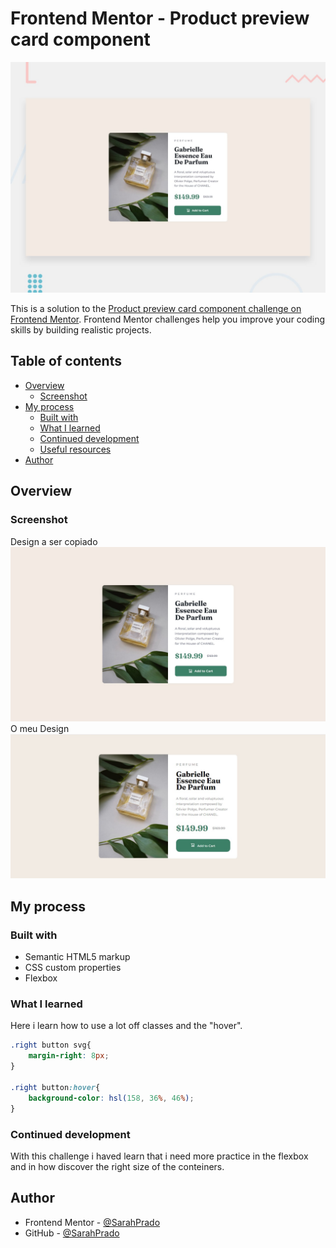 # Frontend Mentor - Product preview card component

![Design preview for the Product preview card component coding challenge](./design/desktop-preview.jpg)


This is a solution to the [Product preview card component challenge on Frontend Mentor](https://www.frontendmentor.io/challenges/product-preview-card-component-GO7UmttRfa). Frontend Mentor challenges help you improve your coding skills by building realistic projects. 


## Table of contents

- [Overview](#overview)
  - [Screenshot](#screenshot)
- [My process](#my-process)
  - [Built with](#built-with)
  - [What I learned](#what-i-learned)
  - [Continued development](#continued-development)
  - [Useful resources](#useful-resources)
- [Author](#author)


## Overview

### Screenshot
Design a ser copiado
![Here the design gived from Frontend Mentor](./design/desktop-design.jpg)
O meu Design
![Here my solution](./design/mydesing.jpg)

## My process

### Built with

- Semantic HTML5 markup
- CSS custom properties
- Flexbox


### What I learned
Here i learn how to use a lot off classes and the "hover".
```css
.right button svg{
    margin-right: 8px;
}

.right button:hover{
    background-color: hsl(158, 36%, 46%);
}
```
### Continued development

With this challenge i haved learn that i need more practice in the flexbox and in how discover the right size of the conteiners.

## Author

- Frontend Mentor - [@SarahPrado](https://www.frontendmentor.io/profile/SarahPrado)
- GitHub - [@SarahPrado](https://github.com/SarahPrado)



